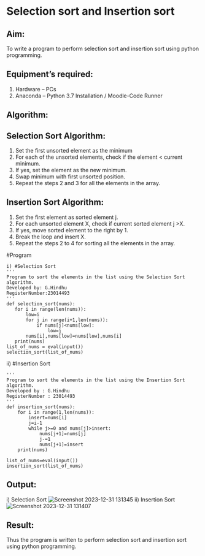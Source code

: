 # Selection sort and Insertion sort
## Aim:
To write a program to perform selection sort and insertion sort using python programming.
## Equipment’s required:
1.	Hardware – PCs
2.	Anaconda – Python 3.7 Installation / Moodle-Code Runner
## Algorithm:
## Selection Sort Algorithm:
1.	Set the first unsorted element as the minimum
2.	For each of the unsorted elements, check if the element < current minimum.
3.	If yes, set the element as the new minimum.
4.	Swap minimum with first unsorted position.
5.	Repeat the steps 2 and 3 for all the elements in the array.
## Insertion Sort Algorithm:
1.	Set the first element as sorted element j.
2.	For each unsorted element X, check if current sorted element j >X.
3.	If yes, move sorted element to the right by 1.
4.	Break the loop and insert X.
5.	Repeat the steps 2 to 4 for sorting all the elements in the array.

 #Program
 ```
i) #Selection Sort
'''
Program to sort the elements in the list using the Selection Sort algorithm.
Developed by: G.Hindhu
RegisterNumber:23014493
'''
def selection_sort(nums):
    for i in range(len(nums)):
        low=i
        for j in range(i+1,len(nums)):
            if nums[j]<nums[low]:
                low=j
        nums[i],nums[low]=nums[low],nums[i]
    print(nums)
list_of_nums = eval(input())
selection_sort(list_of_nums)
```
ii)	#Insertion Sort
```
'''
Program to sort the elements in the list using the Insertion Sort algorithm.
Developed by : G.Hindhu
RegisterNumber : 23014493
'''
def insertion_sort(nums):
    for i in range(1,len(nums)):
        insert=nums[i]
        j=i-1
        while j>=0 and nums[j]>insert:
            nums[j+1]=nums[j]
            j-=1
            nums[j+1]=insert
    print(nums) 
    
list_of_nums=eval(input())
insertion_sort(list_of_nums)                                                                                                                                                                                
```
## Output:
i) Selection Sort
![Screenshot 2023-12-31 131345](https://github.com/hindhujanaki/Sorting-Algorithm/assets/148514666/8fd44dd2-e52b-4722-966f-bbd72a6f579b)
ii) Insertion Sort
![Screenshot 2023-12-31 131407](https://github.com/hindhujanaki/Sorting-Algorithm/assets/148514666/d650e884-e7c7-4a81-a59d-ea11edaf8b65)

## Result:
Thus the program is written to perform selection sort and insertion sort using python programming.
